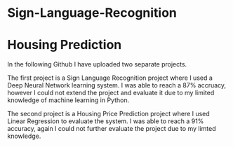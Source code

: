 # Sign-Language-Recognition
# Housing Prediction

In the following Github I have uploaded two separate projects.

The first project is a Sign Language Recognition project where I used a Deep Neural Network learning system. I was able to reach a 87% 
accruacy, however I could not extend the project and evaluate it due to my limited knowledge of machine learning in Python.

The second project is a Housing Price Prediction project where I used Linear Regression to evaluate the system. I was able to reach a
91% accuracy, again I could not further evaluate the project due to my limted knowledge.
